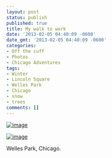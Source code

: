 ```yaml
---
layout: post
status: publish
published: true
title: My walk to work
date: '2013-02-05 04:40:09 -0600'
date_gmt: '2013-02-05 04:40:09 -0600'
categories:
- Off the cuff
- Photos
- Chicago Adventures
tags:
- Winter
- Lincoln Square
- Welles Park
- Chicago
- snow
- trees
comments: []
---
```


<a href="http://benwilhelm.com/files/2013/02/wpid-IMG_20130204_221639.jpg"><img class="alignnone" title="IMG_20130204_221639.jpg" alt="image" src="http://benwilhelm.com/files/2013/02/wpid-IMG_20130204_221639.jpg" /></a>


<a href="http://benwilhelm.com/files/2013/02/wpid-IMG_20130204_222427.jpg"><img class="alignnone" title="IMG_20130204_222427.jpg" alt="image" src="http://benwilhelm.com/files/2013/02/wpid-IMG_20130204_222427.jpg" /></a>


Welles Park, Chicago.

